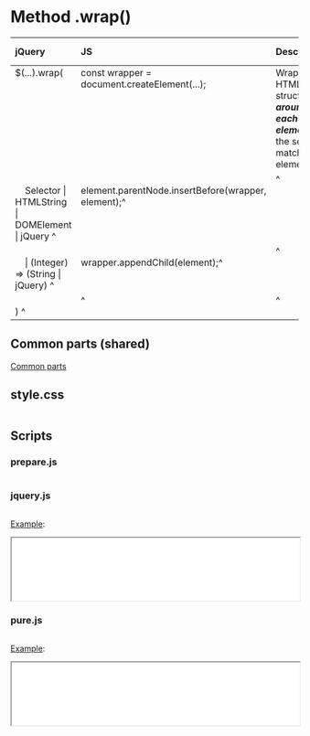 # Method .wrap()

<style>
td {
  vertical-align: top;
}
</style>

| jQuery | JS | Description | API Reference |
|:--|:--|:--|:--:|
| $(...).wrap( | const wrapper = document.createElement(...); | Wrap an HTML structure **_around each element_** in the set of matched elements. | [API doc](https://api.jquery.com/wrap/) |
| <br />&nbsp;&nbsp;&nbsp;&nbsp;Selector \| HTMLString \| DOMElement \| jQuery ^| <br />element.parentNode.insertBefore(wrapper, element);^| ^| ^|
| <br />&nbsp;&nbsp;&nbsp;&nbsp;\| (Integer) => (String \| jQuery) ^| <br />wrapper.appendChild(element);^| ^| ^|
| <br />) ^| ^| ^| ^|

## Common parts (shared)

[Common parts](/docs/mdview.html?example/index.md)

## style.css

```css:src/style.css
```

## Scripts

### prepare.js

```js:src/prepare.js
```

### jquery.js

```js:src/jquery.js
```

[Example](example.html?jquery):

<iframe width="100%" height="110" src="example.html?jquery"></iframe>

### pure.js

```js:src/pure.js
```

[Example](example.html?pure):

<iframe width="100%" height="110" src="example.html?pure"></iframe>
